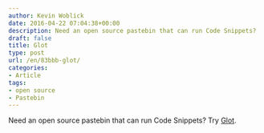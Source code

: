 ```yaml
---
author: Kevin Woblick
date: 2016-04-22 07:04:38+00:00
description: Need an open source pastebin that can run Code Snippets?
draft: false
title: Glot
type: post
url: /en/83bbb-glot/
categories:
- Article
tags:
- open source
- Pastebin
---
```


Need an open source pastebin that can run Code Snippets? Try [Glot](https://glot.io).
